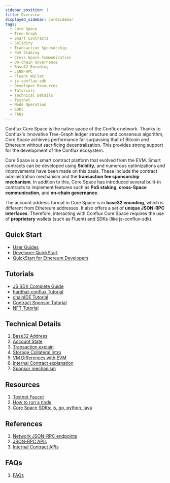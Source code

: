 ```yaml
---
sidebar_position: 1
title: Overview
displayed_sidebar: coreSidebar
tags:
  - Core Space
  - Tree-Graph
  - Smart Contracts
  - Solidity
  - Transaction Sponsorship
  - PoS Staking
  - Cross-Space Communication
  - On-chain Governance
  - Base32 Encoding
  - JSON-RPC
  - Fluent Wallet
  - js-conflux-sdk
  - Developer Resources
  - Tutorials
  - Technical Details
  - Testnet
  - Node Operation
  - SDKs
  - FAQs
---
```


Conflux Core Space is the native space of the Conflux network. Thanks to Conflux's innovative Tree-Graph ledger structure and consensus algorithm, Core Space achieves performance far surpassing that of Bitcoin and Ethereum without sacrificing decentralization. This provides strong support for the development of the Conflux ecosystem.

Core Space is a smart contract platform that evolved from the EVM. Smart contracts can be developed using **Solidity**, and numerous optimizations and improvements have been made on this basis. These include the contract administration mechanism and the **transaction fee sponsorship mechanism**. In addition to this, Core Space has introduced several built-in contracts to implement features such as **PoS staking**, **cross-Space communication**, and **on-chain governance**.

The account address format in Core Space is in **base32 encoding**, which is different from Ethereum addresses. It also offers a set of **unique JSON-RPC interfaces**. Therefore, interacting with Conflux Core Space requires the use of **proprietary** wallets (such as Fluent) and SDKs (like js-conflux-sdk).

## Quick Start

- [User Guides](./getting-started/)
- [Developer QuickStart](./core-developer-quickstart)
- [QuickStart for Ethereum Developers](./build/quickstart-for-eth-devs)

## Tutorials

- [JS SDK Complete Guide](./tutorials/js-conflux-sdk)
- [hardhat-conflux Tutorial](./tutorials/hardhat-conflux-plugin)
- [chainIDE Tutorial](./tutorials/chainide)
- [Contract Sponsor Tutorial](./tutorials/how-to-sponsor-contract)
- [NFT Tutorial](./tutorials/nft-tutorial)

## Technical Details

1. [Base32 Address](./core-space-basics/addresses)
2. [Account State](./core-space-basics/accounts)
3. [Transaction explain](./core-space-basics/transactions/overview.md)
4. [Storage Collateral Intro](./core-space-basics/storage)
5. [VM Differences with EVM](./core-space-basics/vm-difference)
6. [Internal Contract explanation](./core-space-basics/internal-contracts/)
7. [Sponsor mechanism](./core-space-basics/sponsor-mechanism)

## Resources

1. [Testnet Faucet](https://faucet.confluxnetwork.org/)
2. [How to run a node](../general/run-a-node/Overview)
3. [Core Space SDKs: js, go, python, java](./build/sdks-and-tools/sdks.md)

## References

1. [Network JSON-RPC endpoints](./core-endpoints.md)
2. [JSON-RPC APIs](./build/json-rpc/)
3. [Internal Contract APIs](./core-space-basics/internal-contracts/)

## FAQs

1. [FAQs](./FAQs.md)
